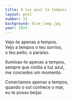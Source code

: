 ```yaml
---
title: A luz azul (a tempos)
layout: post
number: 15
background: blue_lamp.jpg
year: 2024
---
```


Vejo-te apenas a tempos.  
Vejo a tempos o teu sorriso,  
o teu peito, o paraíso.  

Iluminas-te apenas a tempos,  
sempre que cintila a luz azul,  
me concedes um momento.  

Conectamos apenas a tempos,  
quando o sol conhece o mar,  
eu te posso beijar.  